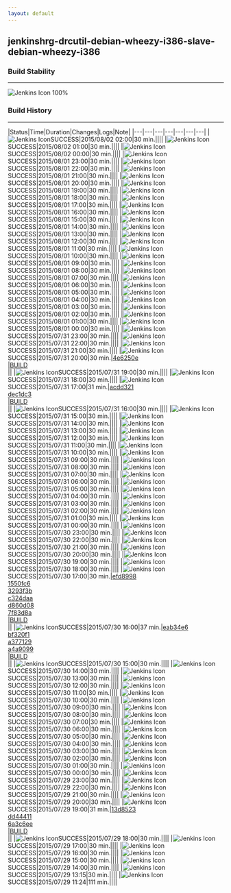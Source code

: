 ```yaml
---
layout: default
---
```

## jenkinshrg-drcutil-debian-wheezy-i386-slave-debian-wheezy-i386
### Build Stability
___
![Jenkins Icon](http://jenkinshrg.github.io/images/48x48/health-80plus.png)
100%
  
### Build History
___
|Status|Time|Duration|Changes|Logs|Note|
|---|---|---|---|---|---|---|
|![Jenkins Icon](http://jenkinshrg.github.io/images/24x24/blue.png)SUCCESS|2015/08/02 02:00|30 min.||||
|![Jenkins Icon](http://jenkinshrg.github.io/images/24x24/blue.png)SUCCESS|2015/08/02 01:00|30 min.||||
|![Jenkins Icon](http://jenkinshrg.github.io/images/24x24/blue.png)SUCCESS|2015/08/02 00:00|30 min.||||
|![Jenkins Icon](http://jenkinshrg.github.io/images/24x24/blue.png)SUCCESS|2015/08/01 23:00|30 min.||||
|![Jenkins Icon](http://jenkinshrg.github.io/images/24x24/blue.png)SUCCESS|2015/08/01 22:00|30 min.||||
|![Jenkins Icon](http://jenkinshrg.github.io/images/24x24/blue.png)SUCCESS|2015/08/01 21:00|30 min.||||
|![Jenkins Icon](http://jenkinshrg.github.io/images/24x24/blue.png)SUCCESS|2015/08/01 20:00|30 min.||||
|![Jenkins Icon](http://jenkinshrg.github.io/images/24x24/blue.png)SUCCESS|2015/08/01 19:00|30 min.||||
|![Jenkins Icon](http://jenkinshrg.github.io/images/24x24/blue.png)SUCCESS|2015/08/01 18:00|30 min.||||
|![Jenkins Icon](http://jenkinshrg.github.io/images/24x24/blue.png)SUCCESS|2015/08/01 17:00|30 min.||||
|![Jenkins Icon](http://jenkinshrg.github.io/images/24x24/blue.png)SUCCESS|2015/08/01 16:00|30 min.||||
|![Jenkins Icon](http://jenkinshrg.github.io/images/24x24/blue.png)SUCCESS|2015/08/01 15:00|30 min.||||
|![Jenkins Icon](http://jenkinshrg.github.io/images/24x24/blue.png)SUCCESS|2015/08/01 14:00|30 min.||||
|![Jenkins Icon](http://jenkinshrg.github.io/images/24x24/blue.png)SUCCESS|2015/08/01 13:00|30 min.||||
|![Jenkins Icon](http://jenkinshrg.github.io/images/24x24/blue.png)SUCCESS|2015/08/01 12:00|30 min.||||
|![Jenkins Icon](http://jenkinshrg.github.io/images/24x24/blue.png)SUCCESS|2015/08/01 11:00|30 min.||||
|![Jenkins Icon](http://jenkinshrg.github.io/images/24x24/blue.png)SUCCESS|2015/08/01 10:00|30 min.||||
|![Jenkins Icon](http://jenkinshrg.github.io/images/24x24/blue.png)SUCCESS|2015/08/01 09:00|30 min.||||
|![Jenkins Icon](http://jenkinshrg.github.io/images/24x24/blue.png)SUCCESS|2015/08/01 08:00|30 min.||||
|![Jenkins Icon](http://jenkinshrg.github.io/images/24x24/blue.png)SUCCESS|2015/08/01 07:00|30 min.||||
|![Jenkins Icon](http://jenkinshrg.github.io/images/24x24/blue.png)SUCCESS|2015/08/01 06:00|30 min.||||
|![Jenkins Icon](http://jenkinshrg.github.io/images/24x24/blue.png)SUCCESS|2015/08/01 05:00|30 min.||||
|![Jenkins Icon](http://jenkinshrg.github.io/images/24x24/blue.png)SUCCESS|2015/08/01 04:00|30 min.||||
|![Jenkins Icon](http://jenkinshrg.github.io/images/24x24/blue.png)SUCCESS|2015/08/01 03:00|30 min.||||
|![Jenkins Icon](http://jenkinshrg.github.io/images/24x24/blue.png)SUCCESS|2015/08/01 02:00|30 min.||||
|![Jenkins Icon](http://jenkinshrg.github.io/images/24x24/blue.png)SUCCESS|2015/08/01 01:00|30 min.||||
|![Jenkins Icon](http://jenkinshrg.github.io/images/24x24/blue.png)SUCCESS|2015/08/01 00:00|30 min.||||
|![Jenkins Icon](http://jenkinshrg.github.io/images/24x24/blue.png)SUCCESS|2015/07/31 23:00|30 min.||||
|![Jenkins Icon](http://jenkinshrg.github.io/images/24x24/blue.png)SUCCESS|2015/07/31 22:00|30 min.||||
|![Jenkins Icon](http://jenkinshrg.github.io/images/24x24/blue.png)SUCCESS|2015/07/31 21:00|30 min.||||
|![Jenkins Icon](http://jenkinshrg.github.io/images/24x24/blue.png)SUCCESS|2015/07/31 20:00|30 min.|[4e6250e](https://github.com/jrl-umi3218/hmc2/commit/4e6250e1535847be0dd2587bc0a4735d7c6d07bb)<br>|[BUILD](https://drive.google.com/file/d/0B54sHwaxmuM4REtjekxXUDNBek0/view?usp=drivesdk)<br>||
|![Jenkins Icon](http://jenkinshrg.github.io/images/24x24/blue.png)SUCCESS|2015/07/31 19:00|30 min.||||
|![Jenkins Icon](http://jenkinshrg.github.io/images/24x24/blue.png)SUCCESS|2015/07/31 18:00|30 min.||||
|![Jenkins Icon](http://jenkinshrg.github.io/images/24x24/blue.png)SUCCESS|2015/07/31 17:00|31 min.|[acdd321](https://github.com/jrl-umi3218/hmc2/commit/acdd3214bb5bf375fbd4c31d8179756ed7439c69)<br>[dec1dc3](https://github.com/jrl-umi3218/hmc2/commit/dec1dc359085967a3fdf1f818931e2eb59ef3e83)<br>|[BUILD](https://drive.google.com/file/d/0B54sHwaxmuM4aVFEcjJMdlB5S1E/view?usp=drivesdk)<br>||
|![Jenkins Icon](http://jenkinshrg.github.io/images/24x24/blue.png)SUCCESS|2015/07/31 16:00|30 min.||||
|![Jenkins Icon](http://jenkinshrg.github.io/images/24x24/blue.png)SUCCESS|2015/07/31 15:00|30 min.||||
|![Jenkins Icon](http://jenkinshrg.github.io/images/24x24/blue.png)SUCCESS|2015/07/31 14:00|30 min.||||
|![Jenkins Icon](http://jenkinshrg.github.io/images/24x24/blue.png)SUCCESS|2015/07/31 13:00|30 min.||||
|![Jenkins Icon](http://jenkinshrg.github.io/images/24x24/blue.png)SUCCESS|2015/07/31 12:00|30 min.||||
|![Jenkins Icon](http://jenkinshrg.github.io/images/24x24/blue.png)SUCCESS|2015/07/31 11:00|30 min.||||
|![Jenkins Icon](http://jenkinshrg.github.io/images/24x24/blue.png)SUCCESS|2015/07/31 10:00|30 min.||||
|![Jenkins Icon](http://jenkinshrg.github.io/images/24x24/blue.png)SUCCESS|2015/07/31 09:00|30 min.||||
|![Jenkins Icon](http://jenkinshrg.github.io/images/24x24/blue.png)SUCCESS|2015/07/31 08:00|30 min.||||
|![Jenkins Icon](http://jenkinshrg.github.io/images/24x24/blue.png)SUCCESS|2015/07/31 07:00|30 min.||||
|![Jenkins Icon](http://jenkinshrg.github.io/images/24x24/blue.png)SUCCESS|2015/07/31 06:00|30 min.||||
|![Jenkins Icon](http://jenkinshrg.github.io/images/24x24/blue.png)SUCCESS|2015/07/31 05:00|30 min.||||
|![Jenkins Icon](http://jenkinshrg.github.io/images/24x24/blue.png)SUCCESS|2015/07/31 04:00|30 min.||||
|![Jenkins Icon](http://jenkinshrg.github.io/images/24x24/blue.png)SUCCESS|2015/07/31 03:00|30 min.||||
|![Jenkins Icon](http://jenkinshrg.github.io/images/24x24/blue.png)SUCCESS|2015/07/31 02:00|30 min.||||
|![Jenkins Icon](http://jenkinshrg.github.io/images/24x24/blue.png)SUCCESS|2015/07/31 01:00|30 min.||||
|![Jenkins Icon](http://jenkinshrg.github.io/images/24x24/blue.png)SUCCESS|2015/07/31 00:00|30 min.||||
|![Jenkins Icon](http://jenkinshrg.github.io/images/24x24/blue.png)SUCCESS|2015/07/30 23:00|30 min.||||
|![Jenkins Icon](http://jenkinshrg.github.io/images/24x24/blue.png)SUCCESS|2015/07/30 22:00|30 min.||||
|![Jenkins Icon](http://jenkinshrg.github.io/images/24x24/blue.png)SUCCESS|2015/07/30 21:00|30 min.||||
|![Jenkins Icon](http://jenkinshrg.github.io/images/24x24/blue.png)SUCCESS|2015/07/30 20:00|30 min.||||
|![Jenkins Icon](http://jenkinshrg.github.io/images/24x24/blue.png)SUCCESS|2015/07/30 19:00|30 min.||||
|![Jenkins Icon](http://jenkinshrg.github.io/images/24x24/blue.png)SUCCESS|2015/07/30 18:00|30 min.||||
|![Jenkins Icon](http://jenkinshrg.github.io/images/24x24/blue.png)SUCCESS|2015/07/30 17:00|30 min.|[efd8998](https://github.com/fkanehiro/hrpsys-base/commit/efd89988efa33bbe9ff35e9d2af028ce44803e0e)<br>[1550fc6](https://github.com/fkanehiro/hrpsys-base/commit/1550fc63cf175455e2be89b69b9e138e87ff9389)<br>[3293f3b](https://github.com/fkanehiro/hrpsys-base/commit/3293f3bfd82bf170ce3aef133e76cb02b6d5f26c)<br>[c324daa](https://github.com/fkanehiro/hrpsys-base/commit/c324daa0bd2a5d43ba28f7e883d3bf64964c2777)<br>[d860d08](https://github.com/fkanehiro/hrpsys-base/commit/d860d084cd4ce1a5703041a1f7c15ca0a4f03560)<br>[7f83d8a](https://github.com/jrl-umi3218/hrpsys-humanoid/commit/7f83d8ae433ded15d6d5d12b130a92a833b0d1f1)<br>|[BUILD](https://drive.google.com/file/d/0B54sHwaxmuM4S1JvamVQdXNIV2M/view?usp=drivesdk)<br>||
|![Jenkins Icon](http://jenkinshrg.github.io/images/24x24/blue.png)SUCCESS|2015/07/30 16:00|37 min.|[eab34e6](https://github.com/jrl-umi3218/hmc2/commit/eab34e65635a25c1500d91c191dd4be3520d394c)<br>[bf320f1](https://github.com/jrl-umi3218/hrpsys-humanoid/commit/bf320f123c981a9d716698faed5e874641482fec)<br>[a377129](https://github.com/jrl-umi3218/hrpsys-humanoid/commit/a377129d6dbccae37d7f9812fbd4ab2667e7fd31)<br>[a4a9099](https://github.com/jrl-umi3218/hrpsys-humanoid/commit/a4a9099f7aae123ba86d74c6911a58e5aedfcddb)<br>|[BUILD](https://drive.google.com/file/d/0B54sHwaxmuM4X3UyLWZ4Qm45b2s/view?usp=drivesdk)<br>||
|![Jenkins Icon](http://jenkinshrg.github.io/images/24x24/blue.png)SUCCESS|2015/07/30 15:00|30 min.||||
|![Jenkins Icon](http://jenkinshrg.github.io/images/24x24/blue.png)SUCCESS|2015/07/30 14:00|30 min.||||
|![Jenkins Icon](http://jenkinshrg.github.io/images/24x24/blue.png)SUCCESS|2015/07/30 13:00|30 min.||||
|![Jenkins Icon](http://jenkinshrg.github.io/images/24x24/blue.png)SUCCESS|2015/07/30 12:00|30 min.||||
|![Jenkins Icon](http://jenkinshrg.github.io/images/24x24/blue.png)SUCCESS|2015/07/30 11:00|30 min.||||
|![Jenkins Icon](http://jenkinshrg.github.io/images/24x24/blue.png)SUCCESS|2015/07/30 10:00|30 min.||||
|![Jenkins Icon](http://jenkinshrg.github.io/images/24x24/blue.png)SUCCESS|2015/07/30 09:00|30 min.||||
|![Jenkins Icon](http://jenkinshrg.github.io/images/24x24/blue.png)SUCCESS|2015/07/30 08:00|30 min.||||
|![Jenkins Icon](http://jenkinshrg.github.io/images/24x24/blue.png)SUCCESS|2015/07/30 07:00|30 min.||||
|![Jenkins Icon](http://jenkinshrg.github.io/images/24x24/blue.png)SUCCESS|2015/07/30 06:00|30 min.||||
|![Jenkins Icon](http://jenkinshrg.github.io/images/24x24/blue.png)SUCCESS|2015/07/30 05:00|30 min.||||
|![Jenkins Icon](http://jenkinshrg.github.io/images/24x24/blue.png)SUCCESS|2015/07/30 04:00|30 min.||||
|![Jenkins Icon](http://jenkinshrg.github.io/images/24x24/blue.png)SUCCESS|2015/07/30 03:00|30 min.||||
|![Jenkins Icon](http://jenkinshrg.github.io/images/24x24/blue.png)SUCCESS|2015/07/30 02:00|30 min.||||
|![Jenkins Icon](http://jenkinshrg.github.io/images/24x24/blue.png)SUCCESS|2015/07/30 01:00|30 min.||||
|![Jenkins Icon](http://jenkinshrg.github.io/images/24x24/blue.png)SUCCESS|2015/07/30 00:00|30 min.||||
|![Jenkins Icon](http://jenkinshrg.github.io/images/24x24/blue.png)SUCCESS|2015/07/29 23:00|30 min.||||
|![Jenkins Icon](http://jenkinshrg.github.io/images/24x24/blue.png)SUCCESS|2015/07/29 22:00|30 min.||||
|![Jenkins Icon](http://jenkinshrg.github.io/images/24x24/blue.png)SUCCESS|2015/07/29 21:00|30 min.||||
|![Jenkins Icon](http://jenkinshrg.github.io/images/24x24/blue.png)SUCCESS|2015/07/29 20:00|30 min.||||
|![Jenkins Icon](http://jenkinshrg.github.io/images/24x24/blue.png)SUCCESS|2015/07/29 19:00|31 min.|[13d8523](https://github.com/jrl-umi3218/hrpsys-humanoid/commit/13d8523ae7dacd0a9f6cbbc4ecbee85426777cf8)<br>[dd44411](https://github.com/jrl-umi3218/hrpsys-humanoid/commit/dd444116c9cd39150a186f57dc281b80ac91709a)<br>[6a3c6ee](https://github.com/jrl-umi3218/hrpsys-humanoid/commit/6a3c6eec09fd044502385d4141eb1689f9434c6b)<br>|[BUILD](https://drive.google.com/file/d/0B54sHwaxmuM4c0tZLURhZHI5Y1k/view?usp=drivesdk)<br>||
|![Jenkins Icon](http://jenkinshrg.github.io/images/24x24/blue.png)SUCCESS|2015/07/29 18:00|30 min.||||
|![Jenkins Icon](http://jenkinshrg.github.io/images/24x24/blue.png)SUCCESS|2015/07/29 17:00|30 min.||||
|![Jenkins Icon](http://jenkinshrg.github.io/images/24x24/blue.png)SUCCESS|2015/07/29 16:00|30 min.||||
|![Jenkins Icon](http://jenkinshrg.github.io/images/24x24/blue.png)SUCCESS|2015/07/29 15:00|30 min.||||
|![Jenkins Icon](http://jenkinshrg.github.io/images/24x24/blue.png)SUCCESS|2015/07/29 14:00|30 min.||||
|![Jenkins Icon](http://jenkinshrg.github.io/images/24x24/blue.png)SUCCESS|2015/07/29 13:15|30 min.||||
|![Jenkins Icon](http://jenkinshrg.github.io/images/24x24/blue.png)SUCCESS|2015/07/29 11:24|111 min.||||
